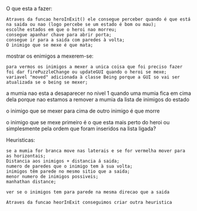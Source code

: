 
O que esta a fazer:

	Atraves da funcao heroInExit() ele consegue perceber quando é que está na saida ou nao (logo percebe se um estado é bom ou mau);
	escolhe estados em que o heroi nao morreu;
	consegue apanhar chave para abrir porta;
	consegue ir para a saida com paredes à volta;
    O inimigo que se mexe é que mata;
	
mostrar os enimigos a mexerem-se:

    para vermos os inimigos a mexer a unica coisa que foi preciso fazer foi dar firePuzzleChange ou updateGUI quando o heroi se mexe;
    variavel "moved" adicionada à classe Being porque a GUI so vai ser atualizada se o being se mexer;

a mumia nao esta a desaparecer no nivel 1 quando uma mumia fica em cima dela porque nao estamos a remover a mumia da lista de inimigos do estado

o inimigo que se mexer para cima de outro inimigo é que morre

o inimigo que se mexe primeiro é o que esta mais perto do heroi ou simplesmente pela ordem que foram inseridos na lista ligada?

Heuristicas:
    
    se a mumia for branca move nas laterais e se for vermelha mover para as horizontais;
    Distancia aos inimigos + distancia á saida;
    numero de paredes que o inimigo tem à sua volta;
	inimigos têm parede no mesmo sitio que a saida;
	menor numero de inimigos possiveis;
    manhathan distance;
    
    ver se o inimigos tem para parede na mesma direcao que a saida

    Atraves da funcao heorInExit conseguimos criar outra heuristica

    
